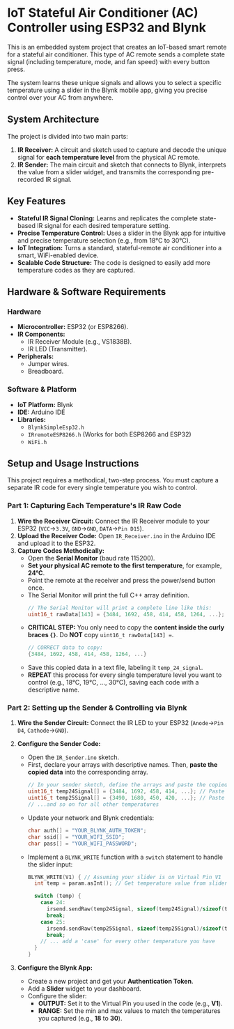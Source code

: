 # **IoT Stateful Air Conditioner (AC) Controller using ESP32 and Blynk**

This is an embedded system project that creates an IoT-based smart remote for a stateful air conditioner. This type of AC remote sends a complete state signal (including temperature, mode, and fan speed) with every button press.

The system learns these unique signals and allows you to select a specific temperature using a slider in the Blynk mobile app, giving you precise control over your AC from anywhere.

## **System Architecture**

The project is divided into two main parts:
1.  **IR Receiver:** A circuit and sketch used to capture and decode the unique signal for **each temperature level** from the physical AC remote.
2.  **IR Sender:** The main circuit and sketch that connects to Blynk, interprets the value from a slider widget, and transmits the corresponding pre-recorded IR signal.

## **Key Features**

- **Stateful IR Signal Cloning:** Learns and replicates the complete state-based IR signal for each desired temperature setting.
- **Precise Temperature Control:** Uses a slider in the Blynk app for intuitive and precise temperature selection (e.g., from 18°C to 30°C).
- **IoT Integration:** Turns a standard, stateful-remote air conditioner into a smart, WiFi-enabled device.
- **Scalable Code Structure:** The code is designed to easily add more temperature codes as they are captured.

## **Hardware & Software Requirements**

### **Hardware**
- **Microcontroller:** ESP32 (or ESP8266).
- **IR Components:**
    - IR Receiver Module (e.g., VS1838B).
    - IR LED (Transmitter).
- **Peripherals:**
    - Jumper wires.
    - Breadboard.

### **Software & Platform**
- **IoT Platform:** Blynk
- **IDE:** Arduino IDE
- **Libraries:**
    - `BlynkSimpleEsp32.h`
    - `IRremoteESP8266.h` (Works for both ESP8266 and ESP32)
    - `WiFi.h`

## **Setup and Usage Instructions**

This project requires a methodical, two-step process. You must capture a separate IR code for every single temperature you wish to control.

### **Part 1: Capturing Each Temperature's IR Raw Code**

1.  **Wire the Receiver Circuit:** Connect the IR Receiver module to your ESP32 (`VCC`->`3.3V`, `GND`->`GND`, `DATA`->`Pin D15`).
2.  **Upload the Receiver Code:** Open `IR_Receiver.ino` in the Arduino IDE and upload it to the ESP32.
3.  **Capture Codes Methodically:**
    - Open the **Serial Monitor** (baud rate 115200).
    - **Set your physical AC remote to the first temperature**, for example, **24°C**.
    - Point the remote at the receiver and press the power/send button once.
    - The Serial Monitor will print the full C++ array definition.
      ```cpp
      // The Serial Monitor will print a complete line like this:
      uint16_t rawData[143] = {3484, 1692, 458, 414, 458, 1264, ...};
      ```
    - **CRITICAL STEP:** You only need to copy the **content inside the curly braces `{}`**. Do **NOT** copy `uint16_t rawData[143] =`.
      ```cpp
      // CORRECT data to copy:
      {3484, 1692, 458, 414, 458, 1264, ...}
      ```
    - Save this copied data in a text file, labeling it `temp_24_signal`.
    - **REPEAT** this process for every single temperature level you want to control (e.g., 18°C, 19°C, ..., 30°C), saving each code with a descriptive name.

### **Part 2: Setting up the Sender & Controlling via Blynk**

1.  **Wire the Sender Circuit:** Connect the IR LED to your ESP32 (`Anode`->`Pin D4`, `Cathode`->`GND`).
2.  **Configure the Sender Code:**
    - Open the `IR_Sender.ino` sketch.
    - First, declare your arrays with descriptive names. Then, **paste the copied data** into the corresponding array.
      ```cpp
      // In your sender sketch, define the arrays and paste the copied data:
      uint16_t temp24Signal[] = {3484, 1692, 458, 414, ...}; // Paste the code for 24°C here
      uint16_t temp25Signal[] = {3490, 1680, 450, 420, ...}; // Paste the code for 25°C here
      // ...and so on for all other temperatures
      ```
    - Update your network and Blynk credentials:
      ```cpp
      char auth[] = "YOUR_BLYNK_AUTH_TOKEN";
      char ssid[] = "YOUR_WIFI_SSID";
      char pass[] = "YOUR_WIFI_PASSWORD";
      ```
    - Implement a `BLYNK_WRITE` function with a `switch` statement to handle the slider input:
      ```cpp
      BLYNK_WRITE(V1) { // Assuming your slider is on Virtual Pin V1
        int temp = param.asInt(); // Get temperature value from slider

        switch (temp) {
          case 24:
            irsend.sendRaw(temp24Signal, sizeof(temp24Signal)/sizeof(temp24Signal[0]), 38);
            break;
          case 25:
            irsend.sendRaw(temp25Signal, sizeof(temp25Signal)/sizeof(temp25Signal[0]), 38);
            break;
          // ... add a 'case' for every other temperature you have
        }
      }
      ```

3.  **Configure the Blynk App:**
    - Create a new project and get your **Authentication Token**.
    - Add a **Slider** widget to your dashboard.
    - Configure the slider:
        - **OUTPUT:** Set it to the Virtual Pin you used in the code (e.g., **V1**).
        - **RANGE:** Set the min and max values to match the temperatures you captured (e.g., **18** to **30**).

